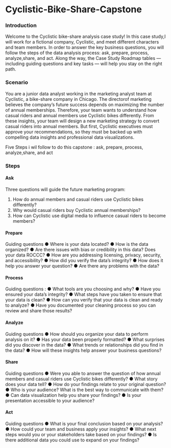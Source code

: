 # Cyclistic-Bike-Share-Capstone

### Introduction
Welcome to the Cyclistic bike-share analysis case study! In this case study,I will work for a fictional company, Cyclistic, and meet different characters and team members. In order to answer the key business questions, you will follow the steps of the data analysis process: ask, prepare, process, analyze,share, and act. Along the way, the Case Study Roadmap tables — including guiding questions and key tasks — will help you stay on the right path.
### Scenario
You are a junior data analyst working in the marketing analyst team at Cyclistic, a bike-share company in Chicago. The directorof marketing believes the company’s future success depends on maximizing the number of annual memberships. Therefore, your team wants to understand how casual riders and annual members use Cyclistic bikes differently. From these insights, your team will design a new marketing strategy to convert casual riders into annual members. But first, Cyclistic executives
must approve your recommendations, so they must be backed up with compelling data insights and professional data visualizations.

Five Steps i wil follow to do this capstone : ask, prepare, process, analyze,share, and act
### Steps 
#### Ask
Three questions will guide the future marketing program:
1. How do annual members and casual riders use Cyclistic bikes differently?
2. Why would casual riders buy Cyclistic annual memberships?
3. How can Cyclistic use digital media to influence casual riders to become members?
#### Prepare
Guiding questions
● Where is your data located?
● How is the data organized?
● Are there issues with bias or credibility in this data? Does your data ROCCC?
● How are you addressing licensing, privacy, security, and accessibility?
● How did you verify the data’s integrity?
● How does it help you answer your question?
● Are there any problems with the data?
#### Process
Guiding questions : 
● What tools are you choosing and why?
● Have you ensured your data’s integrity?
● What steps have you taken to ensure that your data is clean?
● How can you verify that your data is clean and ready to analyze?
● Have you documented your cleaning process so you can review and share those results?
#### Analyze
Guiding questions
● How should you organize your data to perform analysis on it?
● Has your data been properly formatted?
● What surprises did you discover in the data?
● What trends or relationships did you find in the data?
● How will these insights help answer your business questions?
#### Share
Guiding questions
● Were you able to answer the question of how annual members and casual riders use Cyclistic bikes differently?
● What story does your data tell?
● How do your findings relate to your original question?
● Who is your audience? What is the best way to communicate with them?
● Can data visualization help you share your findings?
● Is your presentation accessible to your audience?
#### Act
Guiding questions
● What is your final conclusion based on your analysis?
● How could your team and business apply your insights?
● What next steps would you or your stakeholders take based on your findings?
● Is there additional data you could use to expand on your findings?
